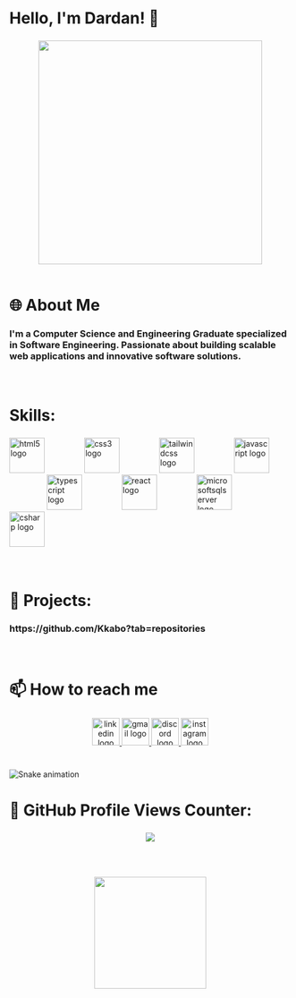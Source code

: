 <h1 align="left">Hello, I'm Dardan! 👋</h1>

###

<div align="center">
  <img height="400" src="https://media0.giphy.com/media/Lny6Rw04nsOOc/giphy.gif?cid=ecf05e474wbx4i3qjgwfbztp393iz5dtgt2jz1g7lwr63hq8&ep=v1_gifs_search&rid=giphy.gif&ct=g"  />
</div>

<br>

<h1 align="left">🌐 About Me</h1>

###

<h3 align="left">I'm a Computer Science and Engineering Graduate specialized in Software Engineering. Passionate about building scalable web applications and innovative software solutions.</h3>

###

<br>

<h1 align="left">Skills:</h1>

###

<div align="left">
  <img src="https://cdn.jsdelivr.net/gh/devicons/devicon/icons/html5/html5-original.svg" height="63" alt="html5 logo"  />
  <img width="63" />
  <img src="https://cdn.jsdelivr.net/gh/devicons/devicon/icons/css3/css3-original.svg" height="63" alt="css3 logo"  />
  <img width="63" />
  <img src="https://cdn.simpleicons.org/tailwindcss/06B6D4" height="63" alt="tailwindcss logo"  />
  <img width="63" />
  <img src="https://cdn.simpleicons.org/javascript/F7DF1E" height="63" alt="javascript logo"  />
  <img width="63" />
  <img src="https://cdn.jsdelivr.net/gh/devicons/devicon/icons/typescript/typescript-original.svg" height="63" alt="typescript logo"  />
  <img width="63" />
  <img src="https://cdn.jsdelivr.net/gh/devicons/devicon/icons/react/react-original.svg" height="63" alt="react logo"  />
  <img width="63" />
  <img src="https://cdn.simpleicons.org/microsoftsqlserver/CC2927" height="63" alt="microsoftsqlserver logo"  />
  <img width="63" />
  <img src="https://cdn.jsdelivr.net/gh/devicons/devicon/icons/csharp/csharp-original.svg" height="63" alt="csharp logo"  />
</div>

###

<br>

<h1 align="left">🚀 Projects:</h1>

###

<h3 align="left">https://github.com/Kkabo?tab=repositories</h3>

###

<br>

<h1 align="left">📫 How to reach me</h1>

###

<div align="center">
  <a href="linkedin.com/dardankabashi/" target="_blank">
    <img src="https://img.shields.io/static/v1?message=LinkedIn&logo=linkedin&label=&color=0077B5&logoColor=white&labelColor=&style=for-the-badge" height="49" alt="linkedin logo"  />
  </a>
  <a href="dardankabashi101@gmail.com" target="_blank">
    <img src="https://img.shields.io/static/v1?message=Gmail&logo=gmail&label=&color=D14836&logoColor=white&labelColor=&style=for-the-badge" height="49" alt="gmail logo"  />
  </a>
  <a href="kabbo10" target="_blank">
    <img src="https://img.shields.io/static/v1?message=Discord&logo=discord&label=&color=7289DA&logoColor=white&labelColor=&style=for-the-badge" height="49" alt="discord logo"  />
  </a>
  <a href="instagram.com/dardankabashi10" target="_blank">
    <img src="https://img.shields.io/static/v1?message=Instagram&logo=instagram&label=&color=E4405F&logoColor=white&labelColor=&style=for-the-badge" height="49" alt="instagram logo"  />
  </a>
</div>

###

<br>

<img src="https://raw.githubusercontent.com/Kkabo/Kkabo/output/snake.svg" alt="Snake animation" />

###

<h1 align="left">🎨 GitHub Profile Views Counter:</h1>

###

<div align="center">
  <img src="https://profile-counter.glitch.me/Kkabo/count.svg?"  />
</div>

###

<br clear="both">

###

<div align="center">
  <img height="200" src="https://media2.giphy.com/media/26tn33aiTi1jkl6H6/giphy.gif?cid=ecf05e47i9vm56vd5hv03y4dfs7wagmg1tr5zga2ghdcdzor&ep=v1_gifs_search&rid=giphy.gif&ct=g"  />
</div>

###
